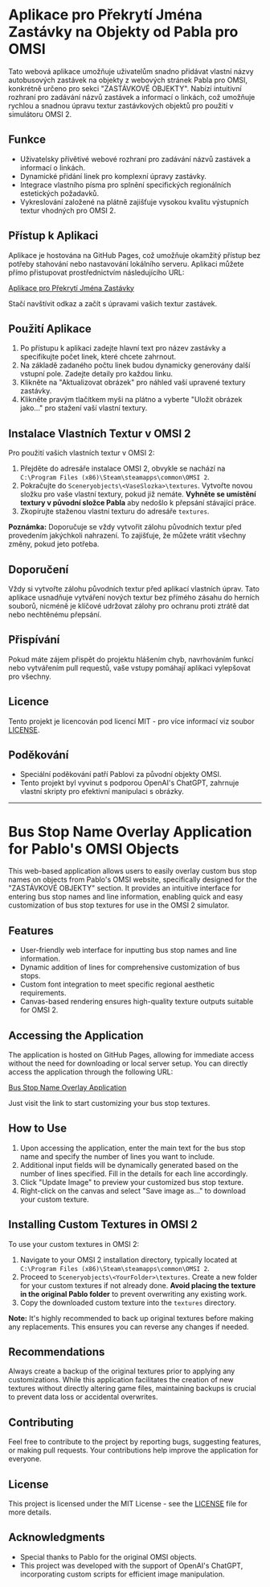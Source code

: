 # Aplikace pro Překrytí Jména Zastávky na Objekty od Pabla pro OMSI

Tato webová aplikace umožňuje uživatelům snadno přidávat vlastní názvy autobusových zastávek na objekty z webových stránek Pabla pro OMSI, konkrétně určeno pro sekci "ZASTÁVKOVÉ OBJEKTY". Nabízí intuitivní rozhraní pro zadávání názvů zastávek a informací o linkách, což umožňuje rychlou a snadnou úpravu textur zastávkových objektů pro použití v simulátoru OMSI 2.

## Funkce

- Uživatelsky přívětivé webové rozhraní pro zadávání názvů zastávek a informací o linkách.
- Dynamické přidání linek pro komplexní úpravy zastávky.
- Integrace vlastního písma pro splnění specifických regionálních estetických požadavků.
- Vykreslování založené na plátně zajišťuje vysokou kvalitu výstupních textur vhodných pro OMSI 2.

## Přístup k Aplikaci

Aplikace je hostována na GitHub Pages, což umožňuje okamžitý přístup bez potřeby stahování nebo nastavování lokálního serveru. Aplikaci můžete přímo přistupovat prostřednictvím následujícího URL:

[Aplikace pro Překrytí Jména Zastávky](https://vasgithubuzivatelskejmeno.github.io/prekryti-jmena-zastavky)

Stačí navštívit odkaz a začít s úpravami vašich textur zastávek.

## Použití Aplikace

1. Po přístupu k aplikaci zadejte hlavní text pro název zastávky a specifikujte počet linek, které chcete zahrnout.
2. Na základě zadaného počtu linek budou dynamicky generovány další vstupní pole. Zadejte detaily pro každou linku.
3. Klikněte na "Aktualizovat obrázek" pro náhled vaší upravené textury zastávky.
4. Klikněte pravým tlačítkem myši na plátno a vyberte "Uložit obrázek jako..." pro stažení vaší vlastní textury.

## Instalace Vlastních Textur v OMSI 2

Pro použití vašich vlastních textur v OMSI 2:

1. Přejděte do adresáře instalace OMSI 2, obvykle se nachází na `C:\Program Files (x86)\Steam\steamapps\common\OMSI 2`.
2. Pokračujte do `Sceneryobjects\<VaseSlozka>\textures`. Vytvořte novou složku pro vaše vlastní textury, pokud již nemáte. **Vyhněte se umístění textury v původní složce Pabla** aby nedošlo k přepsání stávající práce.
3. Zkopírujte staženou vlastní texturu do adresáře `textures`.

**Poznámka:** Doporučuje se vždy vytvořit zálohu původních textur před provedením jakýchkoli nahrazení. To zajišťuje, že můžete vrátit všechny změny, pokud jeto potřeba.

## Doporučení

Vždy si vytvořte zálohu původních textur před aplikací vlastních úprav. Tato aplikace usnadňuje vytváření nových textur bez přímého zásahu do herních souborů, nicméně je klíčové udržovat zálohy pro ochranu proti ztrátě dat nebo nechtěnému přepsání.

## Přispívání

Pokud máte zájem přispět do projektu hlášením chyb, navrhováním funkcí nebo vytvářením pull requestů, vaše vstupy pomáhají aplikaci vylepšovat pro všechny.

## Licence

Tento projekt je licencován pod licencí MIT - pro více informací viz soubor [LICENSE](LICENSE).

## Poděkování

- Speciální poděkování patří Pablovi za původní objekty OMSI.
- Tento projekt byl vyvinut s podporou OpenAI's ChatGPT, zahrnuje vlastní skripty pro efektivní manipulaci s obrázky.

---

# Bus Stop Name Overlay Application for Pablo's OMSI Objects

This web-based application allows users to easily overlay custom bus stop names on objects from Pablo's OMSI website, specifically designed for the "ZASTÁVKOVÉ OBJEKTY" section. It provides an intuitive interface for entering bus stop names and line information, enabling quick and easy customization of bus stop textures for use in the OMSI 2 simulator.

## Features

- User-friendly web interface for inputting bus stop names and line information.
- Dynamic addition of lines for comprehensive customization of bus stops.
- Custom font integration to meet specific regional aesthetic requirements.
- Canvas-based rendering ensures high-quality texture outputs suitable for OMSI 2.

## Accessing the Application

The application is hosted on GitHub Pages, allowing for immediate access without the need for downloading or local server setup. You can directly access the application through the following URL:

[Bus Stop Name Overlay Application](https://yourgithubusername.github.io/bus-stop-name-overlay)

Just visit the link to start customizing your bus stop textures.

## How to Use

1. Upon accessing the application, enter the main text for the bus stop name and specify the number of lines you want to include.
2. Additional input fields will be dynamically generated based on the number of lines specified. Fill in the details for each line accordingly.
3. Click "Update Image" to preview your customized bus stop texture.
4. Right-click on the canvas and select "Save image as..." to download your custom texture.

## Installing Custom Textures in OMSI 2

To use your custom textures in OMSI 2:

1. Navigate to your OMSI 2 installation directory, typically located at `C:\Program Files (x86)\Steam\steamapps\common\OMSI 2`.
2. Proceed to `Sceneryobjects\<YourFolder>\textures`. Create a new folder for your custom textures if not already done. **Avoid placing the texture in the original Pablo folder** to prevent overwriting any existing work.
3. Copy the downloaded custom texture into the `textures` directory.

**Note:** It's highly recommended to back up original textures before making any replacements. This ensures you can reverse any changes if needed.

## Recommendations

Always create a backup of the original textures prior to applying any customizations. While this application facilitates the creation of new textures without directly altering game files, maintaining backups is crucial to prevent data loss or accidental overwrites.

## Contributing

Feel free to contribute to the project by reporting bugs, suggesting features, or making pull requests. Your contributions help improve the application for everyone.

## License

This project is licensed under the MIT License - see the [LICENSE](LICENSE) file for more details.

## Acknowledgments

- Special thanks to Pablo for the original OMSI objects.
- This project was developed with the support of OpenAI's ChatGPT, incorporating custom scripts for efficient image manipulation.
